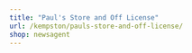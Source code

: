 ```yaml
---
title: "Paul's Store and Off License"
url: /kempston/pauls-store-and-off-license/
shop: newsagent
---
```

